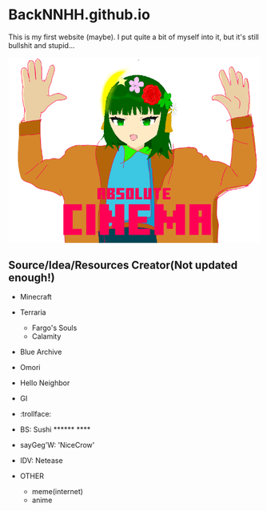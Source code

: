 # BackNNHH.github.io
This is my first website (maybe). I put quite a bit of myself into it, but it's still bullshit and stupid...


![icon](TFGAC.png)

## Source/Idea/Resources Creator(Not updated enough!)

- Minecraft

- Terraria

  - Fargo's Souls
  - Calamity

- Blue Archive

- Omori

- Hello Neighbor

- GI

- :trollface:

- BS: Sushi \*\*\*\*\*\* \*\*\*\*

- sayGeg'W: 'NiceCrow'

- IDV: Netease

- OTHER
  - meme(internet)
  - anime

